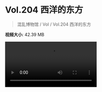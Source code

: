 # Vol.204 西洋的东方

> 混乱博物馆 / Vol / Vol.204 西洋的东方

**视频大小**: 42.39 MB

<div class="video"><video src="https://file.hsyhx.top/archive/204.mp4" controls preload>🤔 您的浏览器不支持 video 标签</video></div>